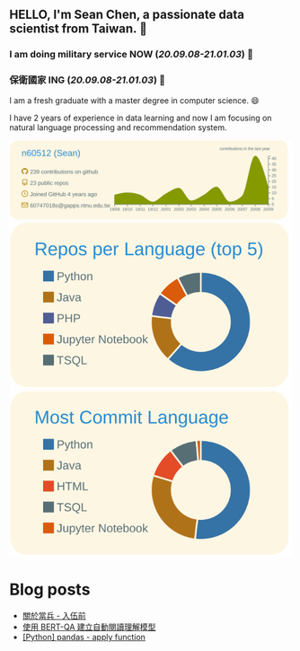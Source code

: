 ## HELLO, I'm Sean Chen, a passionate data scientist from Taiwan.  👋

### I am doing military service **NOW** (*20.09.08-21.01.03*) 💪
### 保衛國家 ING (*20.09.08-21.01.03*) 💪

I am a fresh graduate with a master degree in computer science. 😄

I have 2 years of experience in data learning and now I am focusing on natural language processing and recommendation system.

![](https://raw.githubusercontent.com/n60512/n60512/master/profile-summary-card-output/solarized/0-profile-details.svg)
![](https://raw.githubusercontent.com/n60512/n60512/master/profile-summary-card-output/solarized/1-repos-per-language.svg)
![](https://raw.githubusercontent.com/n60512/n60512/master/profile-summary-card-output/solarized/2-most-commit-language.svg)

# Blog posts
<!-- BLOG-POST-LIST:START -->
- [關於當兵 - 入伍前](https://n60512.github.io/2020/09/06/militarylife_0906/)
- [使用 BERT-QA 建立自動閱讀理解模型](https://n60512.github.io/2020/08/27/BERT-QA/)
- [[Python] pandas - apply function](https://n60512.github.io/2020/07/30/python.pandas.af/)
<!-- BLOG-POST-LIST:END -->

<!--
**n60512/n60512** is a ✨ _special_ ✨ repository because its `README.md` (this file) appears on your GitHub profile.

Here are some ideas to get you started:

- 🔭 I’m currently working on ...
- 🌱 I’m currently learning ...
- 👯 I’m looking to collaborate on ...
- 🤔 I’m looking for help with ...
- 💬 Ask me about ...
- 📫 How to reach me: ...
- 😄 Pronouns: ...
- ⚡ Fun fact: ...
-->
